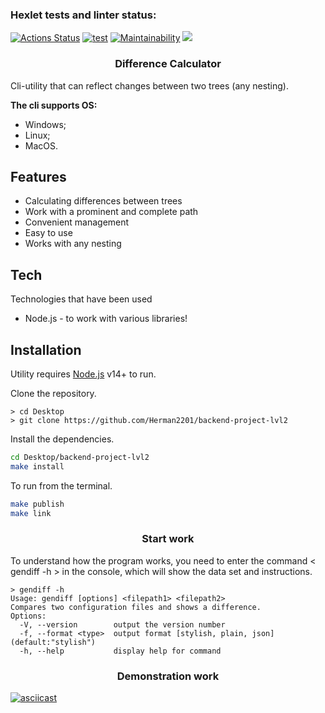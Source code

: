 ### Hexlet tests and linter status:

[![Actions Status](https://github.com/Herman2201/backend-project-lvl2/workflows/hexlet-check/badge.svg)](https://github.com/Herman2201/backend-project-lvl2/actions)
[![test](https://github.com/Herman2201/backend-project-lvl2/actions/workflows/test-chek.yml/badge.svg)](https://github.com/Herman2201/backend-project-lvl2/actions/workflows/test-chek.yml)
[![Maintainability](https://api.codeclimate.com/v1/badges/e75e9f1522a7ec37ec6c/maintainability)](https://codeclimate.com/github/Herman2201/backend-project-lvl2/maintainability)
<a href="https://codeclimate.com/github/Herman2201/backend-project-lvl2/test_coverage"><img src="https://api.codeclimate.com/v1/badges/e75e9f1522a7ec37ec6c/test_coverage" /></a>

### <center>Difference Calculator</center>

Cli-utility that can reflect changes between two trees (any nesting).

 **The cli supports OS:**

- Windows;
- Linux;
- MacOS.

## Features

- Сalculating differences between trees
- Work with a prominent and complete path
- Сonvenient management
- Easy to use
- Works with any nesting

## Tech

Technologies that have been used

- Node.js - to work with various libraries!

## Installation

Utility requires [Node.js](https://nodejs.org/) v14+ to run.

Сlone the repository.
```
> cd Desktop
> git clone https://github.com/Herman2201/backend-project-lvl2
```

Install the dependencies.

```sh
cd Desktop/backend-project-lvl2
make install
```

To run from the terminal.

```sh
make publish
make link
```
### <center>Start work</center>

To understand how the program works, you need to enter the command < gendiff -h > in the console, which will show the data set and instructions.

```
> gendiff -h
Usage: gendiff [options] <filepath1> <filepath2>
Compares two configuration files and shows a difference.
Options:
  -V, --version        output the version number
  -f, --format <type>  output format [stylish, plain, json] (default:"stylish")
  -h, --help           display help for command
```

### <center>Demonstration work</center>
[![asciicast](https://asciinema.org/a/oygeUQdL8Z9HSAGvUPBLC4aZE.svg)](https://asciinema.org/a/oygeUQdL8Z9HSAGvUPBLC4aZE)